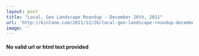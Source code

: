 ```yaml
---
layout: post
title: "Local, Geo Landscape Roundup - December 26th, 2011"
url: 'http://kinlane.com/2011/12/26/local-geo-landscape-roundup-december-26th-2011/'
image: ''
---
```


<h4>No valid url or html text provided</h4>